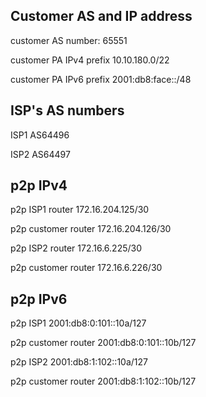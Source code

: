 Customer AS and IP address
----

customer AS number: 65551 

customer PA IPv4 prefix 10.10.180.0/22

customer PA IPv6 prefix 2001:db8:face::/48


ISP's AS numbers
----

ISP1 AS64496

ISP2 AS64497

p2p IPv4
----

p2p ISP1 router 172.16.204.125/30

p2p customer router 172.16.204.126/30


p2p ISP2 router 172.16.6.225/30

p2p customer router 172.16.6.226/30



p2p IPv6
----

p2p ISP1 2001:db8:0:101::10a/127

p2p customer router 2001:db8:0:101::10b/127


p2p ISP2 2001:db8:1:102::10a/127

p2p customer router 2001:db8:1:102::10b/127
